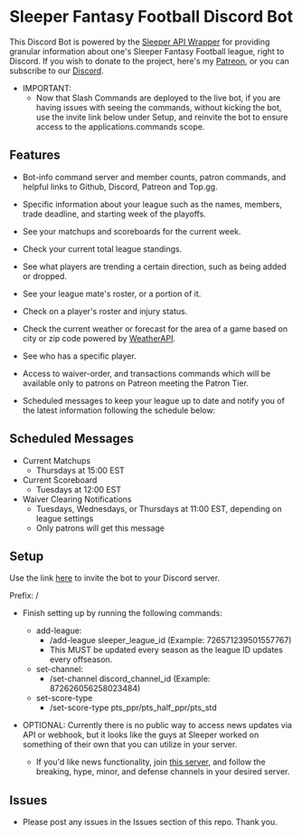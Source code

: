 # Sleeper Fantasy Football Discord Bot

This Discord Bot is powered by the [Sleeper API Wrapper](https://github.com/SwapnikKatkoori/sleeper-api-wrapper) for providing granular information about one's Sleeper Fantasy Football league, right to Discord. If you wish to donate to the project, here's my [Patreon](https://www.patreon.com/stonemasons), or you can subscribe to our [Discord](https://discord.com/servers/sleeper-ffl-community-1072358271454818425).

* IMPORTANT:
    * Now that Slash Commands are deployed to the live bot, if you are having issues with seeing the commands, without kicking the bot, use the invite link below under Setup, and reinvite the bot to ensure access to the applications.commands scope.


## Features

* Bot-info command server and member counts, patron commands, and helpful links to Github, Discord, Patreon and Top.gg.

* Specific information about your league such as the names, members, trade deadline, and starting week of the playoffs.

* See your matchups and scoreboards for the current week.

* Check your current total league standings.

* See what players are trending a certain direction, such as being added or dropped.

* See your league mate's roster, or a portion of it.

* Check on a player's roster and injury status.

* Check the current weather or forecast for the area of a game based on city or zip code powered by [WeatherAPI](https://www.weatherapi.com/).

* See who has a specific player.

* Access to waiver-order, and transactions commands which will be available only to patrons on Patreon meeting the Patron Tier.

* Scheduled messages to keep your league up to date and notify you of the latest information following the schedule below:


## Scheduled Messages

* Current Matchups
    * Thursdays at 15:00 EST
* Current Scoreboard
    * Tuesdays at 12:00 EST
* Waiver Clearing Notifications
    * Tuesdays, Wednesdays, or Thursdays at 11:00 EST, depending on league settings
    * Only patrons will get this message


## Setup

Use the link [here](https://discord.com/oauth2/authorize?client_id=871087848311382086&permissions=8&scope=applications.commands%20bot) to invite the bot to your Discord server.

Prefix: /

* Finish setting up by running the following commands:
    * add-league:
        * /add-league sleeper_league_id (Example: 726571239501557767)
        * This MUST be updated every season as the league ID updates every offseason.
    * set-channel:
        * /set-channel discord_channel_id (Example: 872626056258023484)
    * set-score-type
        * /set-score-type pts_ppr/pts_half_ppr/pts_std

* OPTIONAL: Currently there is no public way to access news updates via API or webhook, but it looks like the guys at Sleeper worked on something of their own that you can utilize in your server.
    * If you'd like news functionality, join [this server](https://discord.gg/5UuU85sQ9h), and follow the breaking, hype, minor, and defense channels in your desired server.


## Issues

* Please post any issues in the Issues section of this repo. Thank you.